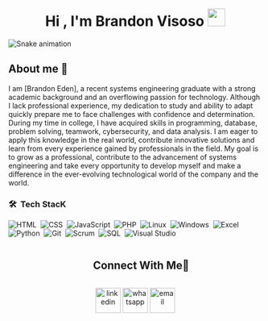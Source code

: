 
<!--- Main -->
<h1 align="center"><b>Hi , I'm Brandon Visoso </b><img src="https://media.giphy.com/media/hvRJCLFzcasrR4ia7z/giphy.gif" width="35"></h1>

<!--- snake -->

![Snake animation](https://raw.githubusercontent.com/Sutil/Sutil/2b2fad3bf54522bb30c8c170591fc68ff51b69e6/github-contribution-grid-snake2.svg)


<!--- About Me -->

## About me 🚀

I am [Brandon Eden], a recent systems engineering graduate with a strong academic background and an overflowing passion for technology. Although I lack professional experience, my dedication to study and ability to adapt quickly prepare me to face challenges with confidence and determination.
During my time in college, I have acquired skills in programming, database, problem solving, teamwork, cybersecurity, and data analysis. I am eager to apply this knowledge in the real world, contribute innovative solutions and learn from every experience gained by professionals in the field.
My goal is to grow as a professional, contribute to the advancement of systems engineering and take every opportunity to develop myself and make a difference in the ever-evolving technological world of the company and the world.

<!--- Skills -->

### 🛠 &nbsp;Tech StacK

![HTML](https://img.shields.io/badge/-HTML-05122A?style=flat&logo=HTML5)&nbsp;
![CSS](https://img.shields.io/badge/-CSS-05122A?style=flat&logo=CSS3&logoColor=1572B6)&nbsp;
![JavaScript](https://img.shields.io/badge/-JavaScript-05122A?style=flat&logo=javascript)&nbsp;
![PHP](https://img.shields.io/badge/-PHP-05122A?style=flat&logo=php)&nbsp;
![Linux](https://img.shields.io/badge/-Linux-05122A?style=flat&logo=linux)&nbsp;
![Windows](https://img.shields.io/badge/-Windows-05122A?style=flat&logo=windows)&nbsp;
![Excel](https://img.shields.io/badge/-Excel-05122A?style=flat&logo=microsoft-excel)&nbsp;
![Python](https://img.shields.io/badge/-Python-05122A?style=flat&logo=python)&nbsp;
![Git](https://img.shields.io/badge/-Git-05122A?style=flat&logo=git)&nbsp;
![Scrum](https://img.shields.io/badge/-Scrum-05122A?style=flat&logo=scrum)&nbsp;
![SQL](https://img.shields.io/badge/-SQL-05122A?style=flat&logo=sql)&nbsp;
![Visual Studio](https://img.shields.io/badge/-Visual_Studio-05122A?style=flat&logo=visual-studio)&nbsp;


<!--- Contact -->

<div id="user-content-toc">
  <ul align="center">
    <summary><h2 style="display: inline-block">Connect With Me🤝</h2></summary>
  </ul>
</div>

<!--icons and links-->
<p align="center">
<a href="https://www.linkedin.com/in/brandonvisoso/" target="blank"><img align="center" src="https://user-images.githubusercontent.com/88904952/234979284-68c11d7f-1acc-4f0c-ac78-044e1037d7b0.png" alt="linkedin" height="50" width="50" /></a>
<a href="https://wa.me/7352824949" target="_blank"><img align="center" src="https://github.com/BrandonVisosoDev/BrandonVisosoDev/assets/120821543/13374da6-a871-4671-b364-8b713ed833ec" alt="whatsapp" height="50" width="50" /></a>
<a href="mailto:Visoso.brandon@outlook.com" target="_blank"><img align="center" src="https://github.com/BrandonVisosoDev/BrandonVisosoDev/assets/120821543/337bb622-8e33-4659-9a3b-2b1795d8171d" alt="email" height="50" width="50" /></a>








  
</p>




